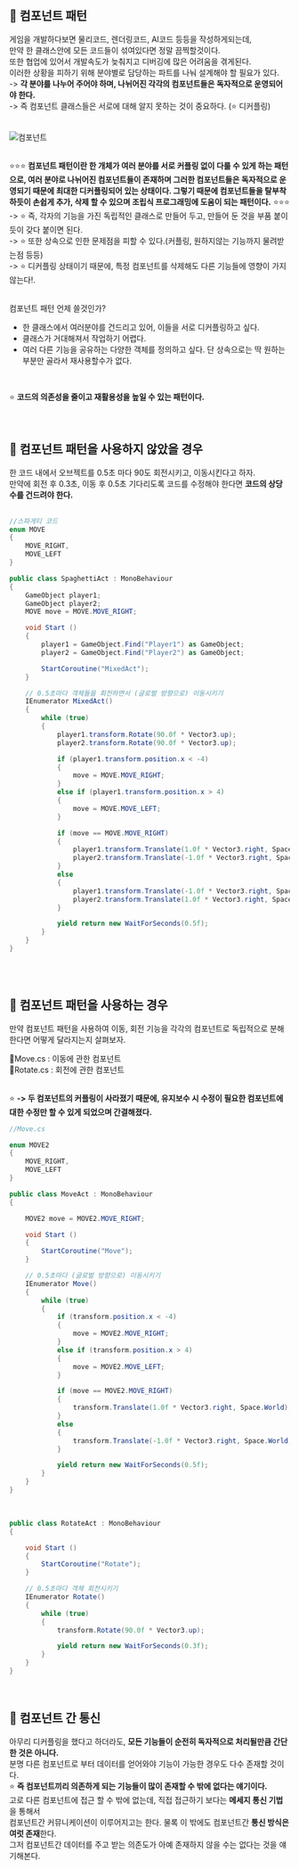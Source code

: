 ## 🔔 컴포넌트 패턴
게임을 개발하다보면 물리코드, 렌더링코드, AI코드 등등을 작성하게되는데,<br>
만약 한 클래스안에 모든 코드들이 섞여있다면 정말 끔찍할것이다.<br>
또한 협업에 있어서 개발속도가 늦춰지고 디버깅에 많은 어려움을 겪게된다.<br>
이러한 상황을 피하기 위해 분야별로 담당하는 파트를 나눠 설계해야 할 필요가 있다.<br>
-> **각 분야를 나누어 주어야 하며, 나뉘어진 각각의 컴포넌트들은 독자적으로 운영되어야 한다.**<br>
-> 즉 컴포넌트 클래스들은 서로에 대해 알지 못하는 것이 중요하다. (⭐ 디커플링)<br>
<br>

![컴포넌트](https://user-images.githubusercontent.com/43705434/123418737-5c2b2500-d5f4-11eb-9e75-6887fb82bbd7.PNG)<br>
<br>

⭐⭐⭐ **컴포넌트 패턴이란 한 개체가 여러 분야를 서로 커플링 없이 다룰 수 있게 하는 패턴으로, 여러 분야로 나뉘어진 컴포넌트들이 존재하며
그러한 컴포넌트들은 독자적으로 운영되기 때문에 최대한 디커플링되어 있는 상태이다. 그렇기 때문에 컴포넌트들을 탈부착하듯이 손쉽게
추가, 삭제 할 수 있으며 조립식 프로그래밍에 도움이 되는 패턴이다.** ⭐⭐⭐<br>
-> ⭐ 즉, 각자의 기능을 가진 독립적인 클래스로 만들어 두고, 만들어 둔 것을 부품 붙이듯이 갖다 붙이면 된다.<br>
-> ⭐ 또한 상속으로 인한 문제점을 피할 수 있다.(커플링, 원하지않는 기능까지 물려받는점 등등)<br>
-> ⭐ 디커플링 상태이기 때문에, 특정 컴포넌트를 삭제해도 다른 기능들에 영향이 가지 않는다!.<br>
<br>

컴포넌트 패턴 언제 쓸것인가?<br>
* 한 클래스에서 여러분야를 건드리고 있어, 이들을 서로 디커플링하고 싶다.<br>
* 클래스가 거대해져서 작업하기 어렵다.<br>
* 여러 다른 기능을 공유하는 다양한 객체를 정의하고 싶다. 단 상속으로는 딱 원하는 부분만 골라서 재사용할수가 없다.<br>
<br>

⭐ **코드의 의존성을 줄이고 재활용성을 높일 수 있는 패턴이다.** <br>
<br>
<br>

## 🔔 컴포넌트 패턴을 사용하지 않았을 경우
한 코드 내에서 오브젝트를 0.5초 마다 90도 회전시키고, 이동시킨다고 하자.<br>
만약에 회전 후 0.3초, 이동 후 0.5초 기다리도록 코드를 수정해야 한다면 **코드의 상당수를 건드려야 한다.**<br>
<br>

```c#
//스파게티 코드
enum MOVE
{
    MOVE_RIGHT,
    MOVE_LEFT
}

public class SpaghettiAct : MonoBehaviour 
{
    GameObject player1;
    GameObject player2;
    MOVE move = MOVE.MOVE_RIGHT;

    void Start () 
    {
        player1 = GameObject.Find("Player1") as GameObject;
        player2 = GameObject.Find("Player2") as GameObject;

        StartCoroutine("MixedAct");
    }

    // 0.5초마다 객체들을 회전하면서 (글로벌 방향으로) 이동시키기
    IEnumerator MixedAct()
    {
        while (true)
        {
            player1.transform.Rotate(90.0f * Vector3.up);
            player2.transform.Rotate(90.0f * Vector3.up);

            if (player1.transform.position.x < -4)
            {
                move = MOVE.MOVE_RIGHT;
            }
            else if (player1.transform.position.x > 4)
            {
                move = MOVE.MOVE_LEFT;
            }

            if (move == MOVE.MOVE_RIGHT)
            {
                player1.transform.Translate(1.0f * Vector3.right, Space.World);
                player2.transform.Translate(-1.0f * Vector3.right, Space.World);
            }
            else
            {
                player1.transform.Translate(-1.0f * Vector3.right, Space.World);
                player2.transform.Translate(1.0f * Vector3.right, Space.World);
            }

            yield return new WaitForSeconds(0.5f);
        }
    }
}
```

<br>
<br>

## 🔔 컴포넌트 패턴을 사용하는 경우
만약 컴포넌트 패턴을 사용하여 이동, 회전 기능을 각각의 컴포넌트로 독립적으로 분해한다면 어떻게 달라지는지 살펴보자.
<br>

📜Move.cs : 이동에 관한 컴포넌트<br>
📜Rotate.cs : 회전에 관한 컴포넌트<br>
<br>

⭐ **-> 두 컴포넌트의 커플링이 사라졌기 때문에, 유지보수 시 수정이 필요한 컴포넌트에 대한 수정만 할 수 있게 되었으며 간결해졌다.** <br>

```c#
//Move.cs

enum MOVE2
{
    MOVE_RIGHT,
    MOVE_LEFT
}

public class MoveAct : MonoBehaviour 
{

    MOVE2 move = MOVE2.MOVE_RIGHT;

    void Start () 
    {
        StartCoroutine("Move");
    }

    // 0.5초마다 (글로벌 방향으로) 이동시키기
    IEnumerator Move()
    {
        while (true)
        {
            if (transform.position.x < -4)
            {
                move = MOVE2.MOVE_RIGHT;
            }
            else if (transform.position.x > 4)
            {
                move = MOVE2.MOVE_LEFT;
            }

            if (move == MOVE2.MOVE_RIGHT)
            {
                transform.Translate(1.0f * Vector3.right, Space.World);
            }
            else
            {
                transform.Translate(-1.0f * Vector3.right, Space.World);
            }

            yield return new WaitForSeconds(0.5f);
        }
    }
}
```

<br>

```c#
public class RotateAct : MonoBehaviour 
{

    void Start () 
    {
        StartCoroutine("Rotate");
    }

    // 0.5초마다 객체 회전시키기
    IEnumerator Rotate()
    {
        while (true)
        {
            transform.Rotate(90.0f * Vector3.up);

            yield return new WaitForSeconds(0.3f);
        }
    }
}
```

<br>

## 🔔 컴포넌트 간 통신
아무리 디커플링을 했다고 하더라도, **모든 기능들이 순전히 독자적으로 처리될만큼 간단한 것은 아니다.** <br>
분명 다른 컴포넌트로 부터 데이터를 얻어와야 기능이 가능한 경우도 다수 존재할 것이다. <br>
⭐ **즉 컴포넌트끼리 의존하게 되는 기능들이 많이 존재할 수 밖에 없다는 얘기이다.**<br>
고로 다른 컴포넌트에 접근 할 수 밖에 없는데, 직접 접근하기 보다는 **메세지 통신 기법**을 통해서<br>
컴포넌트간 커뮤니케이션이 이루어지고는 한다. 물록 이 밖에도 컴포넌트간 **통신 방식은 여럿 존재**한다.<br>
그저 컴포넌트간 데이터를 주고 받는 의존도가 아예 존재하지 않을 수는 없다는 것을 얘기해본다.<br>
<br>
